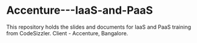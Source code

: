 # Accenture---IaaS-and-PaaS
This repository holds the slides and documents for IaaS and PaaS training from CodeSizzler. Client - Accenture, Bangalore.
